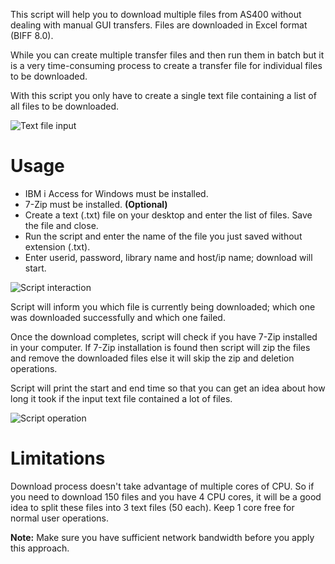 This script will help you to download multiple files from AS400 without dealing with manual GUI transfers. Files are downloaded in Excel format (BIFF 8.0).

While you can create multiple transfer files and then run them in batch but it is a very time-consuming process to create a transfer file for individual files to be downloaded.

With this script you only have to create a single text file containing a list of all files to be downloaded.

![Text file input](https://raw.githubusercontent.com/vivekjindal/rxferpcb-ibmi-download-automation/master/images/screenshot1.png)

# Usage
- IBM i Access for Windows must be installed.
- 7-Zip must be installed. __(Optional)__
- Create a text (.txt) file on your desktop and enter the list of files. Save the file and close.
- Run the script and enter the name of the file you just saved without extension (.txt).
- Enter userid, password, library name and host/ip name; download will start.

![Script interaction](https://raw.githubusercontent.com/vivekjindal/rxferpcb-ibmi-download-automation/master/images/screenshot2.png)

Script will inform you which file is currently being downloaded; which one was downloaded successfully and which one failed.

Once the download completes, script will check if you have 7-Zip installed in your computer. If 7-Zip installation is found then script will zip the files and remove the downloaded files else it will skip the zip and deletion operations.

Script will print the start and end time so that you can get an idea about how long it took if the input text file contained a lot of files.

![Script operation](https://raw.githubusercontent.com/vivekjindal/rxferpcb-ibmi-download-automation/master/images/screenshot3.png)


# Limitations

Download process doesn't take advantage of multiple cores of CPU. So if you need to download 150 files and you have 4 CPU cores, it will be a good idea to split these files into 3 text files (50 each). Keep 1 core free for normal user operations.

**Note:** Make sure you have sufficient network bandwidth before you apply this approach.
